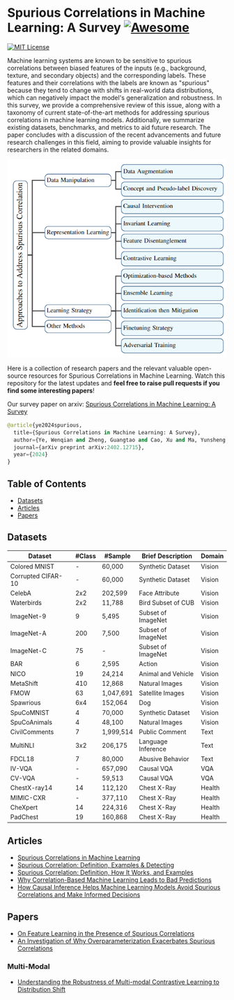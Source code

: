 # Spurious Correlations in Machine Learning: A Survey [![Awesome](https://cdn.rawgit.com/sindresorhus/awesome/d7305f38d29fed78fa85652e3a63e154dd8e8829/media/badge.svg)](https://github.com/sindresorhus/awesome)

[![MIT License](https://img.shields.io/badge/license-MIT-green.svg)](https://opensource.org/licenses/MIT) 

Machine learning systems are known to be sensitive to spurious correlations between biased features of the inputs (e.g., background, texture, and secondary objects) and the corresponding labels. These features and their correlations with the labels are known as "spurious" because they tend to change with shifts in real-world data distributions, which can negatively impact the model's generalization and robustness. In this survey, we provide a comprehensive review of this issue, along with a taxonomy of current state-of-the-art methods for addressing spurious correlations in machine learning models. Additionally, we summarize existing datasets, benchmarks, and metrics to aid future research. The paper concludes with a discussion of the recent advancements and future research challenges in this field, aiming to provide valuable insights for researchers in the related domains.    

![Taxonomy](./taxonomy.png)

Here is a collection of research papers and the relevant valuable open-source resources for Spurious Correlations in Machine Learning. Watch this repository for the latest updates and **feel free to raise pull requests if you find some interesting papers**!

Our survey paper on arxiv: [Spurious Correlations in Machine Learning: A Survey](https://arxiv.org/abs/2402.12715v1) 

```python
@article{ye2024spurious,
  title={Spurious Correlations in Machine Learning: A Survey},
  author={Ye, Wenqian and Zheng, Guangtao and Cao, Xu and Ma, Yunsheng and Hu, Xia and Zhang, Aidong},
  journal={arXiv preprint arXiv:2402.12715},
  year={2024}
}
```

## Table of Contents

- [Datasets](#datasets)
- [Articles](#articles)
- [Papers](#papers)


## Datasets

|  Dataset  |  #Class  |  #Sample  |  Brief Description  |  Domain  | 
|----------------------------|------|-------------------------|-----------------------------------|--------------------------|
| Colored MNIST |  -  |  60,000  |  Synthetic Dataset  |  Vision  |    
| Corrupted CIFAR-10 |  -  |  60,000  |  Synthetic Dataset  |  Vision  |    
| CelebA |  2x2  |  202,599  |  Face Attribute  |  Vision  |    
| Waterbirds |  2x2  |  11,788  |  Bird Subset of CUB  |  Vision  |    
| ImageNet-9 | 9 | 5,495 | Subset of ImageNet | Vision | 
| ImageNet-A | 200 | 7,500 | Subset of ImageNet | Vision | 
| ImageNet-C | 75 | - | Subset of ImageNet | Vision | 
| BAR | 6 | 2,595 | Action | Vision | 
| NICO | 19 | 24,214 | Animal and Vehicle | Vision | 
| MetaShift | 410 | 12,868 | Natural Images | Vision | 
| FMOW | 63 | 1,047,691 | Satellite Images | Vision | 
| Spawrious | 6x4 | 152,064 | Dog | Vision | 
| SpuCoMNIST  | 4 | 70,000 | Synthetic Dataset | Vision | 
| SpuCoAnimals  | 4 | 48,100 | Natural Images | Vision | 
| CivilComments | 7 | 1,999,514 | Public Comment | Text | 
| MultiNLI | 3x2 | 206,175 | Language Inference | Text |
| FDCL18 | 7 | 80,000 | Abusive Behavior | Text |
| IV-VQA | - | 657,090 | Causal VQA | VQA |
| CV-VQA | - | 59,513 | Causal VQA | VQA |
| ChestX-ray14 | 14 | 112,120 | Chest X-Ray | Health |
| MIMIC-CXR | - | 377,110 | Chest X-Ray | Health |
| CheXpert | 14 | 224,316 | Chest X-Ray | Health |
| PadChest | 19 | 160,868 | Chest X-Ray | Health | 


## Articles
- [Spurious Correlations in Machine Learning](https://www.doczamora.com/spurious-correlations-in-machine-learning)
- [Spurious Correlation: Definition, Examples & Detecting](https://statisticsbyjim.com/basics/spurious-correlation/)
- [Spurious Correlation: Definition, How It Works, and Examples](https://www.investopedia.com/terms/s/spurious_correlation.asp)
- [Why Correlation-Based Machine Learning Leads to Bad Predictions](https://causalens.com/resources/white-papers/why-correlation-based-machine-learning-leads-to-bad-predictions/)
- [How Causal Inference Helps Machine Learning Models Avoid Spurious Correlations and Make Informed Decisions](https://www.linkedin.com/pulse/how-causal-inference-helps-machine-learning-models-avoid-harrison/)


## Papers

- [On Feature Learning in the Presence of Spurious Correlations](https://proceedings.neurips.cc/paper_files/paper/2022/file/fb64a552feda3d981dbe43527a80a07e-Paper-Conference.pdf)
- [An Investigation of Why Overparameterization Exacerbates Spurious Correlations](http://proceedings.mlr.press/v119/sagawa20a/sagawa20a.pdf)

### Multi-Modal
- [Understanding the Robustness of Multi-modal Contrastive Learning to Distribution Shift](https://openreview.net/forum?id=rtl4XnJYBh)
